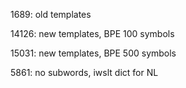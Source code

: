 1689: old templates

14126: new templates, BPE 100 symbols

15031: new templates, BPE 500 symbols

5861: no subwords, iwslt dict for NL